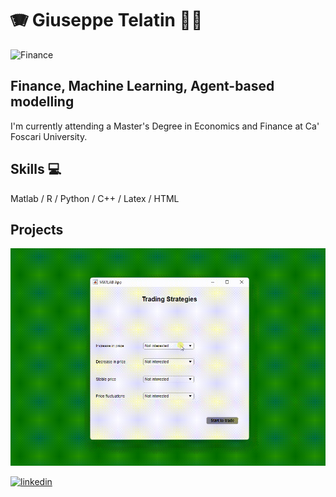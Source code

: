 # :accordion: Giuseppe Telatin :man_student:
![Finance](https://miro.medium.com/max/1400/1*ysUpN7qsoEA8JvTuErUfKQ.png)

## Finance, Machine Learning, Agent-based modelling
I'm currently attending a Master's Degree in Economics and Finance at Ca' Foscari University. 

## Skills :computer:
Matlab / R / Python / C++ / Latex / HTML

## Projects
<img src="https://github.com/Telatingiuseppe/Telatingiuseppe/blob/main/TradingStrategiesOptions.gif" width="700" />

[<img src='https://cdn.jsdelivr.net/npm/simple-icons@3.0.1/icons/linkedin.svg' alt='linkedin' height='40'>](https://www.linkedin.com/in/https://www.linkedin.com/in/giuseppetelatin//)  


